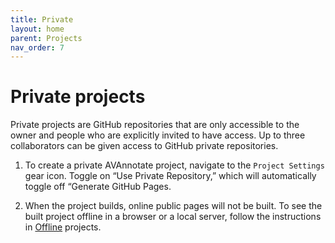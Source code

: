 ```yaml
---
title: Private
layout: home
parent: Projects
nav_order: 7
---
```


# Private projects 

Private projects are GitHub repositories that are only accessible to the owner and people who are explicitly invited to have access. Up to three collaborators can be given access to GitHub private repositories.

1. To create a private AVAnnotate project, navigate to the `Project Settings` gear icon. Toggle on “Use Private Repository,” which will automatically toggle off “Generate GitHub Pages.

2. When the project builds, online public pages will not be built. To see the built project offline in a browser or a local server, follow the instructions in [Offline](https://avannotate.github.io/documentation/pages/offline/) projects. 
